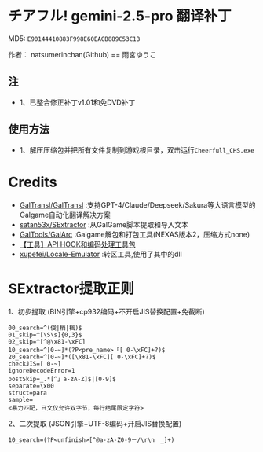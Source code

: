 # チアフル! gemini-2.5-pro 翻译补丁

MD5: `E90144410883F998E60EACB889C53C1B`

作者： natsumerinchan(Github) == 雨宮ゆうこ

## 注
- 1、已整合修正补丁v1.01和免DVD补丁

## 使用方法
- 1、解压压缩包并把所有文件复制到游戏根目录，双击运行`Cheerfull_CHS.exe`

# Credits

- [GalTransl/GalTransl](https://github.com/GalTransl/GalTransl.git) :支持GPT-4/Claude/Deepseek/Sakura等大语言模型的Galgame自动化翻译解决方案
- [satan53x/SExtractor](https://github.com/satan53x/SExtractor.git) :从GalGame脚本提取和导入文本
- [GalTools/GalArc](https://github.com/GalTools/GalArc.git) :Galgame解包和打包工具(NEXAS版本2，压缩方式none)
- [【工具】API HOOK和编码处理工具包](https://www.ai2.moe/topic/29225-【工具】api-hook和编码处理工具包)
- [xupefei/Locale-Emulator](https://github.com/xupefei/Locale-Emulator.git) :转区工具,使用了其中的dll

# SExtractor提取正则
1、初步提取
(BIN引擎+cp932编码+不开启JIS替换配置+免截断)
```
00_search=^(俊|梢|楓)$
01_skip=^[\S\s]{0,3}$
02_skip=^[^@\x81-\xFC]
10_search=^[0-~]*(?P<pre_name>「[ 0-\xFC]+?)$
20_search=^[0-~]*([\x81-\xFC][ 0-\xFC]+?)$
checkJIS=[ 0-~]
ignoreDecodeError=1
postSkip=_.*[^」a-zA-Z]$|[0-9]$
separate=\x00
struct=para
sample=
<暴力匹配，日文仅允许双字节，每行结尾限定字符>
```

2、二次提取
(JSON引擎+UTF-8编码+开启JIS替换配置)
```
10_search=(?P<unfinish>[^@a-zA-Z0-9－/\r\n　_]+)
```
